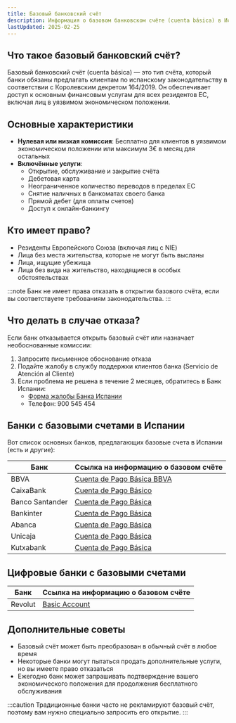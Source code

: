 ```yaml
---
title: Базовый банковский счёт
description: Информация о базовом банковском счёте (cuenta básica) в Испании, его преимуществах и процедуре оформления
lastUpdated: 2025-02-25
---
```


## Что такое базовый банковский счёт?

Базовый банковский счёт (cuenta básica) — это тип счёта, который банки обязаны предлагать клиентам по испанскому законодательству в соответствии с Королевским декретом 164/2019. Он обеспечивает доступ к основным финансовым услугам для всех резидентов ЕС, включая лиц в уязвимом экономическом положении.

## Основные характеристики

- **Нулевая или низкая комиссия**: Бесплатно для клиентов в уязвимом экономическом положении или максимум 3€ в месяц для остальных
- **Включённые услуги**:
  - Открытие, обслуживание и закрытие счёта
  - Дебетовая карта
  - Неограниченное количество переводов в пределах ЕС
  - Снятие наличных в банкоматах своего банка
  - Прямой дебет (для оплаты счетов)
  - Доступ к онлайн-банкингу

## Кто имеет право?

- Резиденты Европейского Союза (включая лиц с NIE)
- Лица без места жительства, которые не могут быть высланы
- Лица, ищущие убежища
- Лица без вида на жительство, находящиеся в особых обстоятельствах

:::note
Банк не имеет права отказать в открытии базового счёта, если вы соответствуете требованиям законодательства.
:::

## Что делать в случае отказа?

Если банк отказывается открыть базовый счёт или назначает необоснованные комиссии:

1. Запросите письменное обоснование отказа
2. Подайте жалобу в службу поддержки клиентов банка (Servicio de Atención al Cliente)
3. Если проблема не решена в течение 2 месяцев, обратитесь в Банк Испании:
   - [Форма жалобы Банка Испании](https://sedeelectronica.bde.es/sede/es/menu/ciudadanos/Reclamaciones___2e85b7714582d21.html)
   - Телефон: 900 545 454

## Банки с базовыми счетами в Испании

Вот список основных банков, предлагающих базовые счета в Испании (есть и другие):

| Банк | Ссылка на информацию о базовом счёте |
|------|--------------------------------------|
| BBVA | [Cuenta de Pago Básica BBVA](https://www.bbva.es/personas/productos/cuentas/cuenta-pago-basica.html) |
| CaixaBank | [Cuenta de Pago Básico](https://www.caixabank.es/particular/cuentas/cuenta-de-pago-basica.html) |
| Banco Santander | [Cuenta de Pago Básica](https://www.bancosantander.es/particulares/cuentas-tarjetas/cuentas-corrientes/cuenta-pago-basica) |
| Bankinter | [Cuenta de Pago Básica](https://www.bankinter.com/banca/cuentas-tarjetas/cuentas/cuenta-pago-basica) |
| Abanca | [Cuenta de Pago Básica](https://www.abanca.com/es/cuentas/cuenta-pago-basica/) |
| Unicaja | [Cuenta de Pago Básica](https://www.unicajabanco.es/es/particulares/cuentas-y-tarjetas/cuentas/cuenta-de-pago-basica) |
| Kutxabank | [Cuenta de Pago Básica](https://www.kutxabank.es/es/particulares/cuentas/cuenta-de-pago-basica.html) |

## Цифровые банки с базовыми счетами

| Банк | Ссылка на информацию о базовом счёте |
|------|--------------------------------------|
| Revolut | [Basic Account](https://www.revolut.com/es-ES/basic-account/) |

## Дополнительные советы

- Базовый счёт может быть преобразован в обычный счёт в любое время
- Некоторые банки могут пытаться продать дополнительные услуги, но вы имеете право отказаться
- Ежегодно банк может запрашивать подтверждение вашего экономического положения для продолжения бесплатного обслуживания

:::caution
Традиционные банки часто не рекламируют базовый счёт, поэтому вам нужно специально запросить его открытие.
:::
